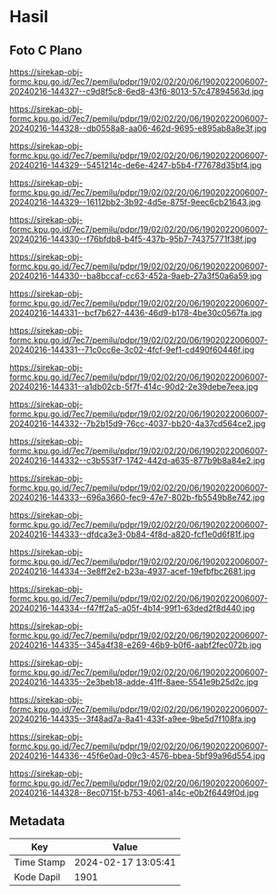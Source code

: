 # Hasil

## Foto C Plano

https://sirekap-obj-formc.kpu.go.id/7ec7/pemilu/pdpr/19/02/02/20/06/1902022006007-20240216-144327--c9d8f5c8-6ed8-43f6-8013-57c47894563d.jpg

https://sirekap-obj-formc.kpu.go.id/7ec7/pemilu/pdpr/19/02/02/20/06/1902022006007-20240216-144328--db0558a8-aa06-462d-9695-e895ab8a8e3f.jpg

https://sirekap-obj-formc.kpu.go.id/7ec7/pemilu/pdpr/19/02/02/20/06/1902022006007-20240216-144329--5451214c-de6e-4247-b5b4-f77678d35bf4.jpg

https://sirekap-obj-formc.kpu.go.id/7ec7/pemilu/pdpr/19/02/02/20/06/1902022006007-20240216-144329--16112bb2-3b92-4d5e-875f-9eec6cb21643.jpg

https://sirekap-obj-formc.kpu.go.id/7ec7/pemilu/pdpr/19/02/02/20/06/1902022006007-20240216-144330--f76bfdb8-b4f5-437b-95b7-74375771f38f.jpg

https://sirekap-obj-formc.kpu.go.id/7ec7/pemilu/pdpr/19/02/02/20/06/1902022006007-20240216-144330--ba8bccaf-cc63-452a-9aeb-27a3f50a6a59.jpg

https://sirekap-obj-formc.kpu.go.id/7ec7/pemilu/pdpr/19/02/02/20/06/1902022006007-20240216-144331--bcf7b627-4436-46d9-b178-4be30c0567fa.jpg

https://sirekap-obj-formc.kpu.go.id/7ec7/pemilu/pdpr/19/02/02/20/06/1902022006007-20240216-144331--71c0cc6e-3c02-4fcf-9ef1-cd490f60446f.jpg

https://sirekap-obj-formc.kpu.go.id/7ec7/pemilu/pdpr/19/02/02/20/06/1902022006007-20240216-144331--a1db02cb-5f7f-414c-90d2-2e39debe7eea.jpg

https://sirekap-obj-formc.kpu.go.id/7ec7/pemilu/pdpr/19/02/02/20/06/1902022006007-20240216-144332--7b2b15d9-76cc-4037-bb20-4a37cd564ce2.jpg

https://sirekap-obj-formc.kpu.go.id/7ec7/pemilu/pdpr/19/02/02/20/06/1902022006007-20240216-144332--c3b553f7-1742-442d-a635-877b9b8a84e2.jpg

https://sirekap-obj-formc.kpu.go.id/7ec7/pemilu/pdpr/19/02/02/20/06/1902022006007-20240216-144333--696a3660-fec9-47e7-802b-fb5549b8e742.jpg

https://sirekap-obj-formc.kpu.go.id/7ec7/pemilu/pdpr/19/02/02/20/06/1902022006007-20240216-144333--dfdca3e3-0b84-4f8d-a820-fcf1e0d6f81f.jpg

https://sirekap-obj-formc.kpu.go.id/7ec7/pemilu/pdpr/19/02/02/20/06/1902022006007-20240216-144334--3e8ff2e2-b23a-4937-acef-19efbfbc2681.jpg

https://sirekap-obj-formc.kpu.go.id/7ec7/pemilu/pdpr/19/02/02/20/06/1902022006007-20240216-144334--f47ff2a5-a05f-4b14-99f1-63ded2f8d440.jpg

https://sirekap-obj-formc.kpu.go.id/7ec7/pemilu/pdpr/19/02/02/20/06/1902022006007-20240216-144335--345a4f38-e269-46b9-b0f6-aabf2fec072b.jpg

https://sirekap-obj-formc.kpu.go.id/7ec7/pemilu/pdpr/19/02/02/20/06/1902022006007-20240216-144335--2e3beb18-adde-41ff-8aee-5541e9b25d2c.jpg

https://sirekap-obj-formc.kpu.go.id/7ec7/pemilu/pdpr/19/02/02/20/06/1902022006007-20240216-144335--3f48ad7a-8a41-433f-a9ee-9be5d7f108fa.jpg

https://sirekap-obj-formc.kpu.go.id/7ec7/pemilu/pdpr/19/02/02/20/06/1902022006007-20240216-144336--45f6e0ad-09c3-4576-bbea-5bf99a96d554.jpg

https://sirekap-obj-formc.kpu.go.id/7ec7/pemilu/pdpr/19/02/02/20/06/1902022006007-20240216-144328--8ec0715f-b753-4061-a14c-e0b2f6449f0d.jpg


## Metadata

| Key        | Value               |
| ---------- | ------------------- |
| Time Stamp | 2024-02-17 13:05:41 |
| Kode Dapil | 1901                |



